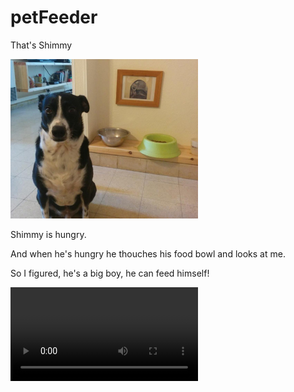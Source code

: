 # petFeeder

That's Shimmy

<img src='/images/shimmy.jpeg' width='300'>

Shimmy is hungry.

And when he's hungry he thouches his food bowl and looks at me.

So I figured, he's a big boy, he can feed himself!

<video src='/images/vid.mp4'>
  
The schematic
  
<img src='/images/circuit.png' width='600'>
     
The FSM
     
<img src='/images/fsm.png' width='400'>
